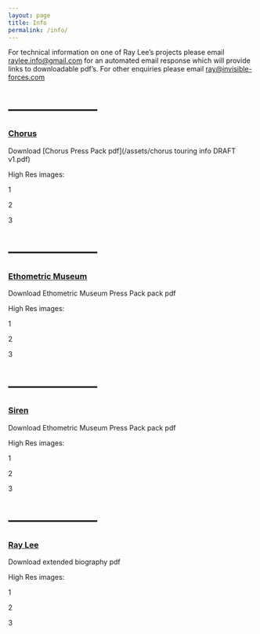```yaml
---
layout: page
title: Info
permalink: /info/
---
```



For technical information on one of Ray Lee’s projects please email [raylee.info@gmail.com](javascript:void(location.href='mailto:'+String.fromCharCode(114,97,121,108,101,101,46,105,110,102,111,64,103,109,97,105,108,46,99,111,109)+'?subject=touring%20specifications%20info%20packs')) for an automated email response which will provide links to downloadable pdf’s. For other enquiries please email [ray@invisible-forces.com](javascript:void(location.href='mailto:'+String.fromCharCode(114,97,121,64,105,110,118,105,115,105,98,108,101,45,102,111,114,99,101,115,46,99,111,109)))

# ——————–

### [Chorus](/projects/chorus/)

Download [Chorus Press Pack pdf](/assets/chorus touring info  DRAFT v1.pdf)

High Res images:

1

2

3

# ——————–

### [Ethometric Museum](/projects/ethometric_museum/)

Download Ethometric Museum Press Pack pack pdf

High Res images:

1

2

3

# ——————–

### [Siren](/projects/siren/)

Download Ethometric Museum Press Pack pack pdf

High Res images:

1

2

3

# ——————–

### [Ray Lee](/about/)

Download extended biography pdf

High Res images:

1

2

3
